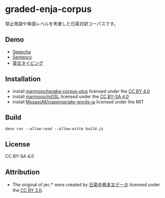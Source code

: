 # graded-enja-corpus

禁止用語や単語レベルを考慮した日英対訳コーパスです。

## Demo

- [Speecha](https://marmooo.github.io/speecha/)
- [Sentency](https://marmooo.github.io/sentency/)
- [英文タイピング](https://marmooo.github.io/english-sentences-typing/)

## Installation

- install
  [marmooo/tanaka-corpus-plus](https://github.com/marmooo/tanaka-corpus-plus)
  licensed under the [CC BY 4.0](https://creativecommons.org/licenses/by/4.0/)
- install [marmooo/mGSL](https://github.com/marmooo/mGSL) licensed under the
  [CC BY-SA 4.0](https://creativecommons.org/licenses/by-sa/4.0/)
- install
  [MosasoM/inappropriate-words-ja](https://github.com/MosasoM/inappropriate-words-ja)
  licensed under the MIT

## Build

```
deno run --allow-read --allow-write build.js
```

## License

CC BY-SA 4.0

## Attribution

- The original of jec.* were created by
  [日英中基本文データ](http://nlp.ist.i.kyoto-u.ac.jp/index.php?日英中基本文データ) licensed under
  the [CC BY 3.0](http://creativecommons.org/licenses/by/3.0/).
